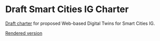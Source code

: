 # Draft Smart Cities IG Charter
[Draft charter](Overview.html) for proposed Web-based Digital Twins for Smart Cities IG.

[Rendered version](@@@)
